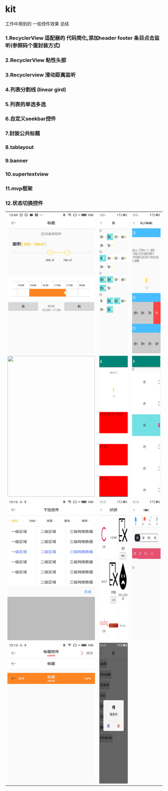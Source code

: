 # kit
工作中用到的 一些控件效果 总结

### 1.RecyclerView  适配器的 代码简化,添加header  footer  条目点击监听(参照码个蛋封装方式)
### 2.RecyclerView 粘性头部
### 3.Recyclerview 滑动距离监听
### 4.列表分割线   (linear  gird)
### 5.列表的单选多选
### 6.自定义seekbar控件
### 7.封装公共标题
### 8.tablayout
### 9.banner
### 10.supertextview
### 11.mvp框架
### 12.状态切换控件


<table align="center">
    <tr align="center">
      <td><img src="https://github.com/liuzeze/kit/blob/master/doc/1.jpg" width="280" height="450"/></td>
        <td><img src="https://github.com/liuzeze/kit/blob/master/doc/2.jpg" width="280" height="450"/></td>
         <td><img src="https://github.com/liuzeze/kit/blob/master/doc/3.jpg" width="280" height="450"/></td>
    </tr>
        <tr align="center">
           <td><img src="https://github.com/liuzeze/kit/blob/master/doc/4.MP4" width="280" height="450"/></td>
         <td><img src="https://github.com/liuzeze/kit/blob/master/doc/5.png" width="280" height="450"/></td>
         <td><img src="https://github.com/liuzeze/kit/blob/master/doc/6.png" width="280" height="450"/></td>
    </tr> 
    </tr>
        <tr align="center">
           <td><img src="https://github.com/liuzeze/kit/blob/master/doc/7.jpg" width="280" height="450"/></td>
         <td><img src="https://github.com/liuzeze/kit/blob/master/doc/8.jpg" width="280" height="450"/></td>
         <td><img src="https://github.com/liuzeze/kit/blob/master/doc/9.jpg" width="280" height="450"/></td>
    </tr>
      </tr>
            <tr align="center">
               <td><img src="https://github.com/liuzeze/kit/blob/master/doc/10.jpg" width="280" height="450"/></td>
             <td><img src="https://github.com/liuzeze/kit/blob/master/doc/11.jpg" width="280" height="450"/></td>
        </tr>
</table>


